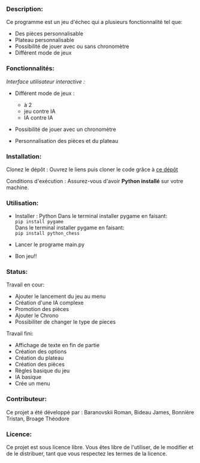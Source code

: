 ### Description:  
Ce programme est un jeu d'échec qui a plusieurs fonctionnalité tel que:
  - Des pièces personnalisable
  - Plateau personnalisable
  - Possibilité de jouer avec ou sans chronomètre
  - Différent mode de jeux

### Fonctionnalités:  
*Interface utilisateur interactive :*
- Différent mode de jeux :
    - à 2
    - jeu contre IA
    - IA contre IA 

- Possibilité de jouer avec un chronomètre

- Personnalisation des pièces et du plateau


### Installation:  
Clonez le dépôt : Ouvrez le liens puis cloner le code grâce à [ce dépôt](https://github.com/Arkunir/2024_2025__lndb_chessgame_gp4.git)

Conditions d'exécution : Assurez-vous d'avoir **Python installé** sur votre machine.

### Utilisation:  
- Installer : Python
    Dans le terminal installer pygame en faisant:  
      ``pip install pygame``  
    Dans le terminal installer pygame en faisant:  
      ``pip install python_chess``  

- Lancer le programe main.py

- Bon jeu!!

### Status:  

Travail en cour:
  - Ajouter le lancement du jeu au menu
  - Création d'une IA complexe
  - Promotion des pièces
  - Ajouter le Chrono
  - Possibiliter de changer le type de pieces

 
Travail fini:
  - Affichage de texte en fin de partie
  - Création des options
  - Création du plateau
  - Création des pièces
  - Règles basique du jeu
  - IA basique
  - Crée un menu

### Contributeur:  

Ce projet a été développé par : Baranovskii Roman, Bideau James, Bonnière Tristan, Broage Théodore

### Licence:  

Ce projet est sous licence libre. Vous êtes libre de l'utiliser, de le modifier et de le distribuer, tant que vous respectez les termes de la licence.